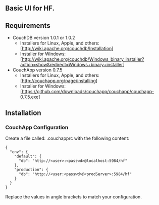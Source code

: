 ## Basic UI for HF.

## Requirements

* CouchDB version 1.0.1 or 1.0.2
  * Installers for Linux, Apple, and others: [http://wiki.apache.org/couchdb/Installation]
  * Installer for Windows: [http://wiki.apache.org/couchdb/Windows_binary_installer?action=show&redirect=Windows+binary+installer]
* CouchApp version 0.7.5
  * Installers for Linux, Apple, and others: [http://couchapp.org/page/installing]
  * Installer for Windows: [https://github.com/downloads/couchapp/couchapp/couchapp-0.7.5.exe]

## Installation

### CouchApp Configuration

Create a file called: .couchapprc with the following content:

    {
      "env": {
        "default": {
          "db": "http://<user>:<passwd>@localhost:5984/hf"
        },
        "production": {
          "db": "http://<user:<passwd>@<prodServer>:5984/hf"
        }
      }
    }

Replace the values in angle brackets to match your configuration.

